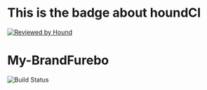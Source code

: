 
# This is the badge about houndCI

[![Reviewed by Hound](https://img.shields.io/badge/Reviewed_by-Hound-8E64B0.svg)](https://houndci.com)

# My-BrandFurebo

![Build Status](https://travis-ci.org/furebo/My-BrandFurebo.svg?branch=master)
